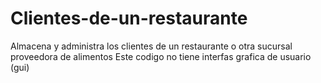 # Clientes-de-un-restaurante
Almacena y administra los clientes de un restaurante o otra sucursal proveedora de alimentos
Este codigo no tiene interfas grafica de usuario (gui)
